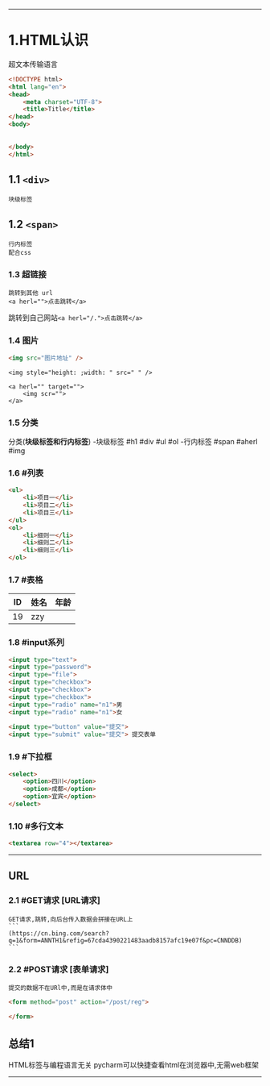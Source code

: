 ___
# 1.HTML认识
超文本传输语言

```html
<!DOCTYPE html>  
<html lang="en">  
<head>  
    <meta charset="UTF-8">  
    <title>Title</title>  
</head>  
<body>  
	
	
</body>  
</html>
```

## 1.1 `<div>`
	块级标签
## 1.2 `<span>`
	行内标签
	配合css
### 1.3 超链接
	跳转到其他 url 
	<a herl="">点击跳转</a>
跳转到自己网站`<a herl="/.">点击跳转</a>`
### 1.4 图片
```html
<img src="图片地址" />
```
	<img style="height: ;width: " src=" " />
	
	<a herl="" target="">
		<img scr="">
	</a>	
	
### 1.5 分类
分类(**块级标签和行内标签**)
-块级标签 #h1 #div #ul #ol
-行内标签 #span  #aherl #img 

### 1.6 #列表
```html
<ul>  
    <li>项目一</li>  
    <li>项目二</li>  
    <li>项目三</li>  
</ul>  
<ol>  
    <li>细则一</li>  
    <li>细则二</li>  
    <li>细则三</li>
</ol>
```
### 1.7 #表格
<table>  
    <thead>        <tr> <th>ID</th> <th>姓名</th> <th>年龄</th> </tr>  
    </thead>    <tbody>        <tr> <td>19</td> <td>zzy</td></tr>  
    </tbody></table>

### 1.8 #input系列
```html
<input type="text">  
<input type="password">  
<input type="file">  
<input type="checkbox">  
<input type="checkbox">  
<input type="checkbox">  
<input type="radio" name="n1">男  
<input type="radio" name="n1">女  
  
<input type="button" value="提交">  
<input type="submit" value="提交"> 提交表单
```

### 1.9 #下拉框
```html
<select>  
    <option>四川</option>  
    <option>成都</option>  
    <option>宜宾</option>  
</select>
```

### 1.10 #多行文本
```html
<textarea row="4"></textarea>
```
___
## URL
### 2.1 #GET请求 [URL请求]
	GET请求,跳转,向后台传入数据会拼接在URL上
	```
	(https://cn.bing.com/search?q=1&form=ANNTH1&refig=67cda4390221483aadb8157afc19e07f&pc=CNNDDB)
	```
### 2.2 #POST请求 [表单请求]
	提交的数据不在URl中,而是在请求体中
	
```html
<form method="post" action="/post/reg">

</form>
```

## 总结1
HTML标签与编程语言无关
pycharm可以快捷查看html在浏览器中,无需web框架

___
